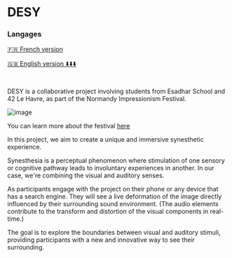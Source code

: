 # DESY

### Langages
[🇫🇷 French version](https://github.com/KoganeShiro/DESY/blob/main/README%20(fr).md)

[🇬🇧 English version ⬇️⬇️⬇️]([https://github.com/KoganeShiro/DESY/blob/main/README%20(fr).md](https://github.com/KoganeShiro/DESY/blob/main/README.md))

#

DESY is a collaborative project involving students from Esadhar School and 42 Le Havre, as part of the Normandy Impressionism Festival.

![image](https://github.com/KoganeShiro/desy/assets/126095786/c3f5f0df-1095-4d5a-93fe-ec71be1ea26e)

You can learn more about the festival [here](https://www.normandie-impressionniste.fr/fr)

In this project, we aim to create a unique and immersive synesthetic experience.

Synesthesia is a perceptual phenomenon where stimulation of one sensory or cognitive pathway leads to involuntary experiences in another. In our case, we're combining the visual and auditory senses.

As participants engage with the project on their phone or any device that has a search engine.
They will see a live deformation of the image directly influenced by their surrounding sound environment. (The audio elements contribute to the transform and distortion of the visual components in real-time.)

The goal is to explore the boundaries between visual and auditory stimuli, providing participants with a new and innovative way to see their surrounding.
